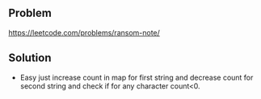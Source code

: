 ## Problem

https://leetcode.com/problems/ransom-note/

## Solution

- Easy just increase count in map for first string and decrease count for second string and check if for any character count<0.
